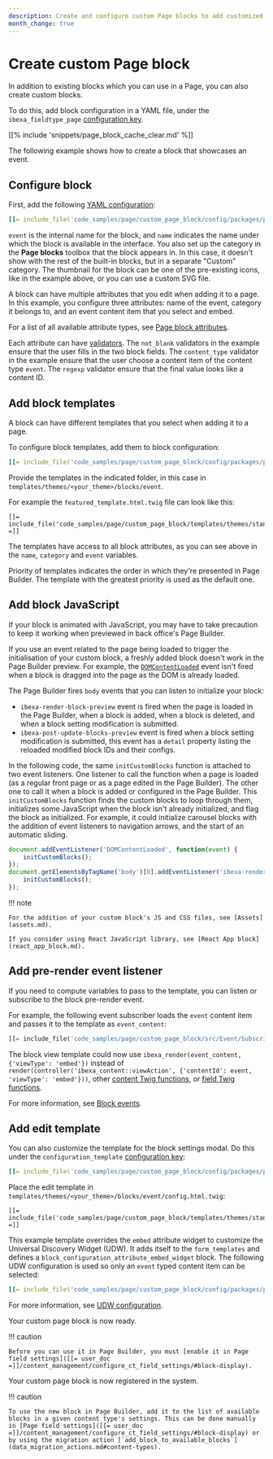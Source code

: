 ```yaml
---
description: Create and configure custom Page blocks to add customized content to Pages.
month_change: true
---
```


# Create custom Page block

In addition to existing blocks which you can use in a Page, you can also create custom blocks.

To do this, add block configuration in a YAML file, under the `ibexa_fieldtype_page` [configuration key](configuration.md#configuration-files).

[[% include 'snippets/page_block_cache_clear.md' %]]

The following example shows how to create a block that showcases an event.

## Configure block

First, add the following [YAML configuration](configuration.md#configuration-files):

``` yaml
[[= include_file('code_samples/page/custom_page_block/config/packages/page_blocks.yaml', 0, 6) =]][[= include_file('code_samples/page/custom_page_block/config/packages/page_blocks.yaml', 16, 47) =]]
```

`event` is the internal name for the block, and `name` indicates the name under which the block is available in the interface.
You also set up the category in the **Page blocks** toolbox that the block appears in.
In this case, it doesn't show with the rest of the built-in blocks, but in a separate "Custom" category.
The thumbnail for the block can be one of the pre-existing icons, like in the example above, or you can use a custom SVG file.

A block can have multiple attributes that you edit when adding it to a page.
In this example, you configure three attributes: name of the event, category it belongs to, and an event content item that you select and embed.

For a list of all available attribute types, see [Page block attributes](page_block_attributes.md).

Each attribute can have [validators](page_block_validators.md).
The `not_blank` validators in the example ensure that the user fills in the two block fields.
The `content_type` validator in the example ensure that the user choose a content item of the content type `event`.
The `regexp` validator ensure that the final value looks like a content ID.

## Add block templates

A block can have different templates that you select when adding it to a page.

To configure block templates, add them to block configuration:

``` yaml
[[= include_file('code_samples/page/custom_page_block/config/packages/page_blocks.yaml', 0, 3) =]][[= include_file('code_samples/page/custom_page_block/config/packages/page_blocks.yaml', 7, 16) =]]
```

Provide the templates in the indicated folder, in this case in `templates/themes/<your_theme>/blocks/event`.

For example the `featured_template.html.twig` file can look like this:

``` html+twig
[[= include_file('code_samples/page/custom_page_block/templates/themes/standard/blocks/event/featured_template.html.twig') =]]
```

The templates have access to all block attributes, as you can see above in the `name`, `category` and `event` variables.

Priority of templates indicates the order in which they're presented in Page Builder.
The template with the greatest priority is used as the default one.

## Add block JavaScript

If your block is animated with JavaScript, you may have to take precaution to keep it working when previewed in back office's Page Builder.

If you use an event related to the page being loaded to trigger the initialisation of your custom block, a freshly added block doesn't work in the Page Builder preview.
For example, the [`DOMContentLoaded`](https://developer.mozilla.org/en-US/docs/Web/API/Document/DOMContentLoaded_event) event isn't fired when a block is dragged into the page as the DOM is already loaded.

The Page Builder fires `body` events that you can listen to initialize your block:

- `ibexa-render-block-preview` event is fired when the page is loaded in the Page Builder, when a block is added, when a block is deleted, and when a block setting modification is submitted.
- `ibexa-post-update-blocks-preview` event is fired when a block setting modification is submitted, this event has a `detail` property listing the reloaded modified block IDs and their configs.

In the following code, the same `initCustomBlocks` function is attached to two event listeners.
One listener to call the function when a page is loaded (as a regular front page or as a page edited in the Page Builder).
The other one to call it when a block is added or configured in the Page Builder.
This `initCustomBlocks` function finds the custom blocks to loop through them, initializes some JavaScript when the block isn't already initialized, and flag the block as initialized.
For example, it could initialize carousel blocks with the addition of event listeners to navigation arrows, and the start of an automatic sliding.

```javascript
document.addEventListener('DOMContentLoaded', function(event) {
    initCustomBlocks();
});
document.getElementsByTagName('body')[0].addEventListener('ibexa-render-block-preview', function(event) {
    initCustomBlocks();
});
```

!!! note

    For the addition of your custom block's JS and CSS files, see [Assets](assets.md).

    If you consider using React JavaScript library, see [React App block](react_app_block.md).

## Add pre-render event listener

If you need to compute variables to pass to the template, you can listen or subscribe to the block pre-render event.

For example, the following event subscriber loads the `event` content item and passes it to the template as `event_content`:

``` php
[[= include_file('code_samples/page/custom_page_block/src/Event/Subscriber/BlockEmbedEventEventSubscriber.php') =]]
```

The block view template could now use `ibexa_render(event_content, {'viewType': 'embed'})` instead of `render(controller('ibexa_content::viewAction', {'contentId': event, 'viewType': 'embed'}))`, other [content Twig functions](content_twig_functions.md), or [field Twig functions](field_twig_functions.md).

For more information, see [Block events](page_blocks.md#block-events).

## Add edit template

You can also customize the template for the block settings modal.
Do this under the `configuration_template` [configuration key](configuration.md#configuration-files):

``` yaml
[[= include_file('code_samples/page/custom_page_block/config/packages/page_blocks.yaml', 0, 7) =]]
```

Place the edit template in `templates/themes/<your_theme>/blocks/event/config.html.twig`:

``` html+twig
[[= include_file('code_samples/page/custom_page_block/templates/themes/standard/blocks/event/config.html.twig') =]]
```

This example template overrides the `embed` attribute widget to customize the Universal Discovery Widget (UDW).
It adds itself to the `form_templates` and defines a `block_configuration_attribute_embed_widget` block.
The following UDW configuration is used so only an `event` typed content item can be selected:

``` yaml
[[= include_file('code_samples/page/custom_page_block/config/packages/page_blocks.yaml', 48, 57) =]]
```

For more information, see [UDW configuration](browser.md#udw-configuration).

Your custom page block is now ready.

!!! caution

    Before you can use it in Page Builder, you must [enable it in Page field settings]([[= user_doc =]]/content_management/configure_ct_field_settings/#block-display).

Your custom page block is now registered in the system.

!!! caution

    To use the new block in Page Builder, add it to the list of available blocks in a given content type's settings. This can be done manually in [Page field settings]([[= user_doc =]]/content_management/configure_ct_field_settings/#block-display) or by using the migration action [`add_block_to_available_blocks`](data_migration_actions.md#content-types).
